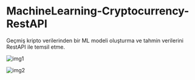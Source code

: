 # MachineLearning-Cryptocurrency-RestAPI
Geçmiş kripto verilerinden bir ML modeli oluşturma ve tahmin verilerini RestAPI ile temsil etme.

![img1](https://user-images.githubusercontent.com/56341239/109386509-1b542580-790c-11eb-9a80-53aacd1cf200.PNG)



![img2](https://user-images.githubusercontent.com/56341239/109386510-1e4f1600-790c-11eb-8916-36fbcd95b0ec.PNG)
